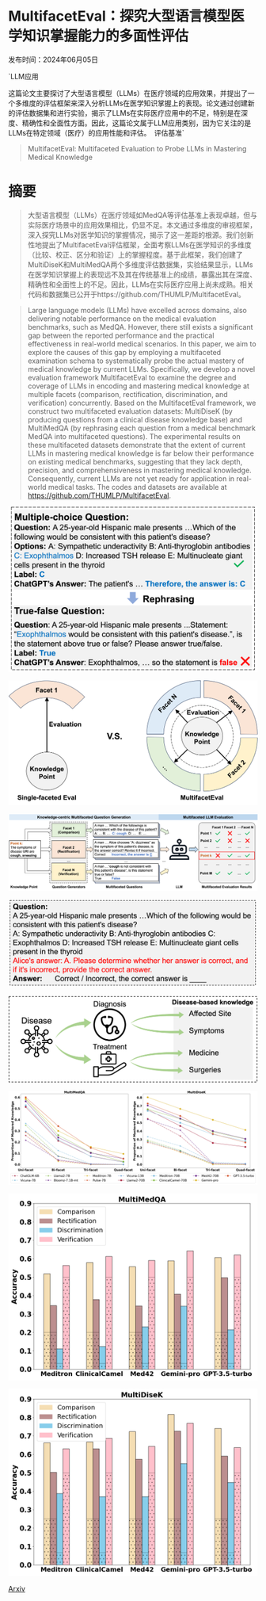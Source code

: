# MultifacetEval：探究大型语言模型医学知识掌握能力的多面性评估

发布时间：2024年06月05日

`LLM应用

这篇论文主要探讨了大型语言模型（LLMs）在医疗领域的应用效果，并提出了一个多维度的评估框架来深入分析LLMs在医学知识掌握上的表现。论文通过创建新的评估数据集和进行实验，揭示了LLMs在实际医疗应用中的不足，特别是在深度、精确性和全面性方面。因此，这篇论文属于LLM应用类别，因为它关注的是LLMs在特定领域（医疗）的应用性能和评估。` `评估基准`

> MultifacetEval: Multifaceted Evaluation to Probe LLMs in Mastering Medical Knowledge

# 摘要

> 大型语言模型（LLMs）在医疗领域如MedQA等评估基准上表现卓越，但与实际医疗场景中的应用效果相比，仍显不足。本文通过多维度的审视框架，深入探究LLMs对医学知识的掌握情况，揭示了这一差距的根源。我们创新性地提出了MultifacetEval评估框架，全面考察LLMs在医学知识的多维度（比较、校正、区分和验证）上的掌握程度。基于此框架，我们创建了MultiDiseK和MultiMedQA两个多维度评估数据集，实验结果显示，LLMs在医学知识掌握上的表现远不及其在传统基准上的成绩，暴露出其在深度、精确性和全面性上的不足。因此，LLMs在实际医疗应用上尚未成熟。相关代码和数据集已公开于https://github.com/THUMLP/MultifacetEval。

> Large language models (LLMs) have excelled across domains, also delivering notable performance on the medical evaluation benchmarks, such as MedQA. However, there still exists a significant gap between the reported performance and the practical effectiveness in real-world medical scenarios. In this paper, we aim to explore the causes of this gap by employing a multifaceted examination schema to systematically probe the actual mastery of medical knowledge by current LLMs. Specifically, we develop a novel evaluation framework MultifacetEval to examine the degree and coverage of LLMs in encoding and mastering medical knowledge at multiple facets (comparison, rectification, discrimination, and verification) concurrently. Based on the MultifacetEval framework, we construct two multifaceted evaluation datasets: MultiDiseK (by producing questions from a clinical disease knowledge base) and MultiMedQA (by rephrasing each question from a medical benchmark MedQA into multifaceted questions). The experimental results on these multifaceted datasets demonstrate that the extent of current LLMs in mastering medical knowledge is far below their performance on existing medical benchmarks, suggesting that they lack depth, precision, and comprehensiveness in mastering medical knowledge. Consequently, current LLMs are not yet ready for application in real-world medical tasks. The codes and datasets are available at https://github.com/THUMLP/MultifacetEval.

![MultifacetEval：探究大型语言模型医学知识掌握能力的多面性评估](../../../paper_images/2406.02919/example_2.png)

![MultifacetEval：探究大型语言模型医学知识掌握能力的多面性评估](../../../paper_images/2406.02919/multifaceted.png)

![MultifacetEval：探究大型语言模型医学知识掌握能力的多面性评估](../../../paper_images/2406.02919/method.png)

![MultifacetEval：探究大型语言模型医学知识掌握能力的多面性评估](../../../paper_images/2406.02919/VCQ.png)

![MultifacetEval：探究大型语言模型医学知识掌握能力的多面性评估](../../../paper_images/2406.02919/disek_1.png)

![MultifacetEval：探究大型语言模型医学知识掌握能力的多面性评估](../../../paper_images/2406.02919/fig.png)

![MultifacetEval：探究大型语言模型医学知识掌握能力的多面性评估](../../../paper_images/2406.02919/medqa_cotsc_6.png)

![MultifacetEval：探究大型语言模型医学知识掌握能力的多面性评估](../../../paper_images/2406.02919/muldkb_five_6.png)

[Arxiv](https://arxiv.org/abs/2406.02919)
